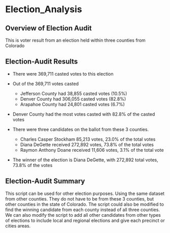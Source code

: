 # Election_Analysis
## Overview of Election Audit
This is voter result from an election held within three counties from Colorado

## Election-Audit Results
-	There were 369,711 casted votes to this election
-	Out of the 369,711 votes casted
    - Jefferson County had 38,855 casted votes (10.5%)
    - Denver County had 306,055 casted votes (82.8%)
    - Arapahoe County had 24,801 casted votes (6.7%)
-	Denver County had the most votes casted with 82.8% of the casted votes 

-	There were three candidates on the ballot from these 3 counties.
    -	 Charles Casper Stockham 85,213 votes, 23.0% of the total votes
    -	 Diana DeGette received 272,892 votes, 73.8% of the total votes
    -	 Raymon Anthony Doane received 11,606 votes, 3.1% of the total vote
-	The winner of the election is Diana DeGette, with 272,892 total votes, 73.8% of the votes

## Election-Audit Summary
This script can be used for other election purposes. Using the same dataset from other counties. They do not have to be from these 3 counties, but other counties in the state of Colorado. The script could also be modified to find the winning candidate from each county instead of all three counties. We can also modify the script to add all other candidates from other types of elections to include local and regional elections and give each precinct or cities areas.

